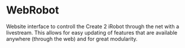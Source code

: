 # WebRobot

Website interface to controll the Create 2 iRobot through the net with a livestream. This allows for easy updating of features that are available anywhere (through the web) and for great modularity.
